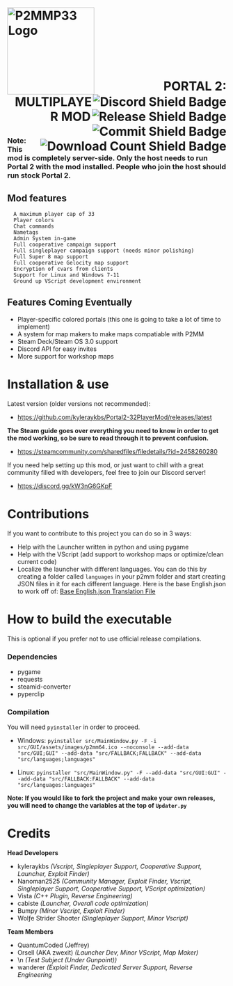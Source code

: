 <h1>
  <img src="https://github.com/OrsellGaming/Portal2-32PlayerMod-Orsell/blob/dev/P2MMP33Logo.png" alt="P2MMP33 Logo" width="200" align="left">
  <a href="https://discord.gg/nXRygGNxyK"><img src="https://img.shields.io/discord/839651379034193920?color=blue&label=Discord%20Users&style=for-the-badge" alt="Discord Shield Badge" align="right"></a>
  <br><a href="https://github.com/kyleraykbs/Portal2-32PlayerMod/releases/latest"><img src="https://img.shields.io/github/release-date/kyleraykbs/Portal2-32PlayerMod?color=red&label=Latest%20Release&style=for-the-badge" alt="Release Shield Badge" align="right"></a>
  <br><a href="https://github.com/kyleraykbs/Portal2-32PlayerMod/commits/main"><img src="https://img.shields.io/github/last-commit/kyleraykbs/Portal2-32PlayerMod?label=Last%20Commit&style=for-the-badge" alt="Commit Shield Badge" align="right"></a>
  <br><a href="https://github.com/kyleraykbs/Portal2-32PlayerMod/releases/latest"><img src="https://img.shields.io/github/downloads/kyleraykbs/Portal2-32PlayerMod/total?style=for-the-badge" alt="Download Count Shield Badge" align="right"></a>
  <br>
  <p align="right">PORTAL 2: MULTIPLAYER MOD</p>
</h1>

### Note: This mod is completely server-side. Only the host needs to run Portal 2 with the mod installed. People who join the host should run stock Portal 2.
## Mod features
```
  A maximum player cap of 33
  Player colors
  Chat commands
  Nametags
  Admin System in-game
  Full cooperative campaign support
  Full singleplayer campaign support (needs minor polishing)
  Full Super 8 map support
  Full cooperative Gelocity map support
  Encryption of cvars from clients
  Support for Linux and Windows 7-11
  Ground up VScript development environment
```

## Features Coming Eventually
- Player-specific colored portals (this one is going to take a lot of time to implement)
- A system for map makers to make maps compatiable with P2MM
- Steam Deck/Steam OS 3.0 support
- Discord API for easy invites
- More support for workshop maps

# Installation & use

Latest version (older versions not recommended):
- https://github.com/kyleraykbs/Portal2-32PlayerMod/releases/latest

**The Steam guide goes over everything you need to know in order to get the mod working, so be sure to read through it to prevent confusion.**
- https://steamcommunity.com/sharedfiles/filedetails/?id=2458260280

If you need help setting up this mod, or just want to chill with a great community filled with developers, feel free to join our Discord server!
- https://discord.gg/kW3nG6GKpF

# Contributions

If you want to contribute to this project you can do so in 3 ways:
- Help with the Launcher written in python and using pygame
- Help with the VScript (add support to workshop maps or optimize/clean current code)
- Localize the launcher with different languages. You can do this by creating a folder called `languages` in your p2mm folder and start creating JSON files in it for each different language. Here is the base English.json to work off of: [Base English.json Translation File](https://github.com/kyleraykbs/Portal2-32PlayerMod/blob/main/src/languages/English.json)

# How to build the executable
This is optional if you prefer not to use official release compilations.

### Dependencies
- pygame
- requests
- steamid-converter
- pyperclip

### Compilation
You will need `pyinstaller` in order to proceed.

- Windows: `pyinstaller src/MainWindow.py -F -i src/GUI/assets/images/p2mm64.ico --noconsole --add-data "src/GUI;GUI" --add-data "src/FALLBACK;FALLBACK" --add-data "src/languages;languages"`

- Linux: `pyinstaller "src/MainWindow.py" -F --add-data "src/GUI:GUI" --add-data "src/FALLBACK:FALLBACK" --add-data "src/languages:languages"`

**Note: If you would like to fork the project and make your own releases, you will need to change the variables at the top of `Updater.py`**

# Credits
**Head Developers**
- kyleraykbs *(Vscript, Singleplayer Support, Cooperative Support, Launcher, Exploit Finder)*
- Nanoman2525 *(Community Manager, Exploit Finder, Vscript, Singleplayer Support, Cooperative Support, VScript optimization)*
- Vista *(C++ Plugin, Reverse Engineering)*
- cabiste *(Launcher, Overall code optimization)*
- Bumpy *(Minor Vscript, Exploit Finder)*
- Wolƒe Strider Shoσter *(Singleplayer Support, Minor Vscript)*

**Team Members**
- QuantumCoded (Jeffrey)
- Orsell (AKA zwexit) *(Launcher Dev, Minor VScript, Map Maker)*
- \n *(Test Subject (Under Gunpoint))*
- wanderer *(Exploit Finder, Dedicated Server Support, Reverse Engineering*
